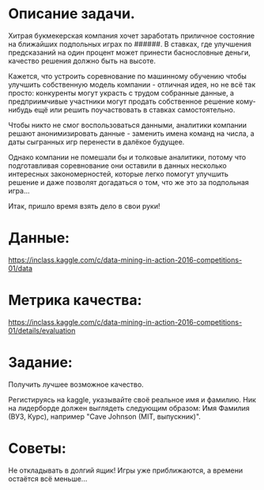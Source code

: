 # Описание задачи.

Хитрая букмекерская компания хочет заработать приличное состояние на ближайших подпольных играх по ######. В ставках, где улучшения предсказаний на один процент может принести баснословные деньги, качество решения должно быть на высоте.

Кажется, что устроить соревнование по машинному обучению чтобы улучшить собственную модель компании - отличная идея, но не всё так просто: конкуренты могут украсть с трудом собранные данные, а предприимчивые участники могут продать собственное решение кому-нибудь ещё или решить поучаствовать в ставках самостоятельно.

Чтобы никто не смог воспользоваться данными, аналитики компании решают анонимизировать данные - заменить имена команд на числа, а даты сыгранных игр перенести в далёкое будущее.

Однако компании не помешали бы и толковые аналитики, потому что подготавливая соревнование они оставили в данных несколько интересных закономерностей, которые легко помогут улучшить решение и даже позволят догадаться о том, что же это за подпольная игра...

Итак, пришло время взять дело в свои руки!

# Данные:
https://inclass.kaggle.com/c/data-mining-in-action-2016-competitions-01/data

# Метрика качества:
https://inclass.kaggle.com/c/data-mining-in-action-2016-competitions-01/details/evaluation

# Задание:
Получить лучшее возможное качество.

Регистируясь на kaggle, указывайте своё реальное имя и фамилию. Ник на лидерборде должен выглядеть следующим образом: Имя Фамилия (ВУЗ, Курс), например "Cave Johnson (MIT, выпускник)".

# Советы:
Не откладывать в долгий ящик! Игры уже приближаются, а времени остаётся всё меньше...
